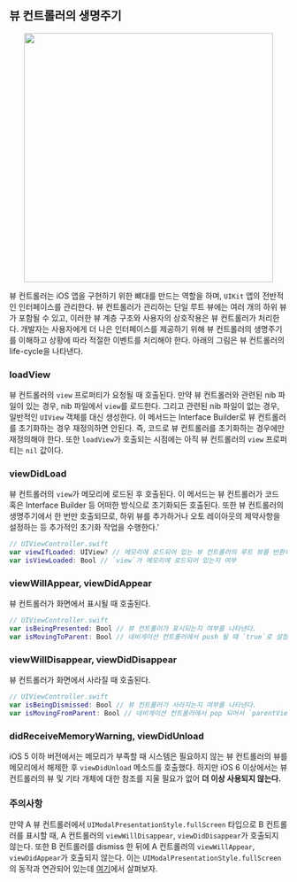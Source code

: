 ## 뷰 컨트롤러의 생명주기

<p align="center">
<img src="https://user-images.githubusercontent.com/61190690/224023712-68339b21-d36d-48fc-a2cc-1dc195074b0d.png" height="450">
</p>

뷰 컨트롤러는 iOS 앱을 구현하기 위한 뼈대를 만드는 역할을 하며, `UIKit` 앱의 전반적인 인터페이스를 관리한다. 뷰 컨트롤러가 관리하는 단일 루트 뷰에는 여러 개의 하위 뷰가 포함될 수 있고, 이러한 뷰 계층 구조와 사용자의 상호작용은 뷰 컨트롤러가 처리한다. 개발자는 사용자에게 더 나은 인터페이스를 제공하기 위해 뷰 컨트롤러의 생명주기를 이해하고 상황에 따라 적절한 이벤트를 처리해야 한다. 아래의 그림은 뷰 컨트롤러의 life-cycle을 나타낸다.

### loadView

뷰 컨트롤러의 `view` 프로퍼티가 요청될 때 호출된다. 만약 뷰 컨트롤러와 관련된 nib 파일이 있는 경우, nib 파일에서 `view`를 로드한다. 그리고 관련된 nib 파일이 없는 경우, 일반적인 `UIView` 객체를 대신 생성한다. 이 메서드는 Interface Builder로 뷰 컨트롤러를 초기화하는 경우 재정의하면 안된다. 즉, 코드로 뷰 컨트롤러를 초기화하는 경우에만 재정의해야 한다. 또한 `loadView`가 호출되는 시점에는 아직 뷰 컨트롤러의 `view` 프로퍼티는 `nil` 값이다.

### viewDidLoad

뷰 컨트롤러의 `view`가 메모리에 로드된 후 호출된다. 이 메서드는 뷰 컨트롤러가 코드 혹은 Interface Builder 등 어떠한 방식으로 초기화되든 호출된다. 또한 뷰 컨트롤러의 생명주기에서 한 번만 호출되므로, 하위 뷰를 추가하거나 오토 레이아웃의 제약사항을 설정하는 등 추가적인 초기화 작업을 수행한다.'

```swift
// UIViewController.swift
var viewIfLoaded: UIView? // 메모리에 로드되어 있는 뷰 컨트롤러의 루트 뷰를 반환하고, 아직 로드되지 않은 경우 nil   
var isViewLoaded: Bool // `view`가 메모리에 로드되어 있는지 여부
```

### viewWillAppear, viewDidAppear

뷰 컨트롤러가 화면에서 표시될 때 호출된다.

```swift
// UIViewController.swift
var isBeingPresented: Bool // 뷰 컨트롤러가 표시되는지 여부를 나타낸다.
var isMovingToParent: Bool // 네비게이션 컨트롤러에서 push 될 때 `true`로 설정된다.
```

### viewWillDisappear, viewDidDisappear

뷰 컨트롤러가 화면에서 사라질 때 호출된다.

```swift
// UIViewController.swift
var isBeingDismissed: Bool // 뷰 컨트롤러가 사라지는지 여부를 나타낸다.
var isMovingFromParent: Bool // 네비게이션 컨트롤러에서 pop 되어서 `parentViewController`로 이동할 때 호출된다.
```

### didReceiveMemoryWarning, viewDidUnload

iOS 5 이하 버전에서는 메모리가 부족할 때 시스템은 필요하지 않는 뷰 컨트롤러의 뷰를 메모리에서 해제한 후 `viewDidUnload` 메소드를 호출했다. 하지만 iOS 6 이상에서는 뷰 컨트롤러의 뷰 및 기타 개체에 대한 참조를 지울 필요가 없어 **더 이상 사용되지 않는다.**

### 주의사항

만약 A 뷰 컨트롤러에서 `UIModalPresentationStyle.fullScreen` 타입으로 B 컨트롤러를 표시할 때, A 컨트롤러의 `viewWillDisappear`, `viewDidDisappear`가 호출되지 않는다. 또한 B 컨트롤러를 dismiss 한 뒤에 A 컨트롤러의 `viewWillAppear`, `viewDidAppear`가 호출되지 않는다. 이는 `UIModalPresentationStyle.fullScreen`의 동작과 연관되어 있는데 [여기](./uimodalpresentationstyle.md/#fullscreen)에서 살펴보자.